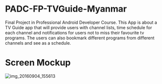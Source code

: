# PADC-FP-TVGuide-Myanmar
Final Project in Professional Android Developer Course. This App is about a TV Guide app that will provide users with channel lists, time schedule for each channel and notifications for users not to miss their favourite tv programs. The users can also bookmark different programs from different channels and see as a schedule.

# Screen Mockup
![img_20160904_155613](https://cloud.githubusercontent.com/assets/7478925/18230157/c3ccb948-72b8-11e6-809d-260d93b222f8.jpg)

